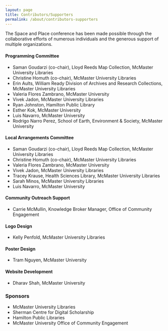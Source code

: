 ```yaml
---
layout: page
title: Contributors/Supporters
permalink: /about/contributors-supporters
---
```


<div class="content-container">
    <p>
      The Space and Place conference has been made possible through the collaborative efforts of numerous individuals and the generous support of multiple organizations.
    </p>
    <h4>Programming Committee</h4>
    <ul>
      <li>Saman Goudarzi (co-chair), Lloyd Reeds Map Collection, McMaster University Libraries</li>
      <li>Christine Homuth (co-chair), McMaster University Libraries</li>
      <li>Erin Aults, William Ready Division of Archives and Research Collections, McMaster University Libraries</li>
      <li>Valeria Flores Zambrano, McMaster University</li>
      <li>Vivek Jadon, McMaster University Libraries</li>
      <li>Ryan Johnston, Hamilton Public Library</li>
      <li>Esther Kok, McMaster University</li>
      <li>Luis Navarro, McMaster University</li>
      <li>Rodrigo Narro Perez, School of Earth, Environment & Society, McMaster University</li>
    </ul>
    <h4>Local Arrangements Committee</h4>
    <ul>
      <li>Saman Goudarzi (co-chair), Lloyd Reeds Map Collection, McMaster University Libraries</li>
      <li>Christine Homuth (co-chair), McMaster University Libraries</li>
      <li>Valeria Flores Zambrano, McMaster University</li>
      <li>Vivek Jadon, McMaster University Libraries</li>
      <li>Tracey Krause, Health Sciences Library, McMaster University Libraries</li>
      <li>Sarah Minos, McMaster University Libraries</li>
      <li>Luis Navarro, McMaster University</li>
    </ul>
    <h4>Community Outreach Support</h4>
    <ul>
      <li>Carrie McMullin, Knowledge Broker Manager, Office of Community Engagement</li>
    </ul>
    <h4>Logo Design</h4>
    <ul>
      <li>Kelly Penfold, McMaster University Libraries</li>
    </ul>
    <h4>Poster Design</h4>
    <ul>
      <li>Tram Nguyen, McMaster University</li>
    </ul>
    <h4>Website Development</h4>
    <ul>
      <li>Dharav Shah, McMaster University</li>
    </ul>
    <h3>Sponsors</h3>
    <ul>
      <li>McMaster University Libraries</li>
      <li>Sherman Centre for Digital Scholarship</li>
      <li>Hamilton Public Libraries</li>
      <li>McMaster University Office of Community Engagement</li>
    </ul>

  </div>

